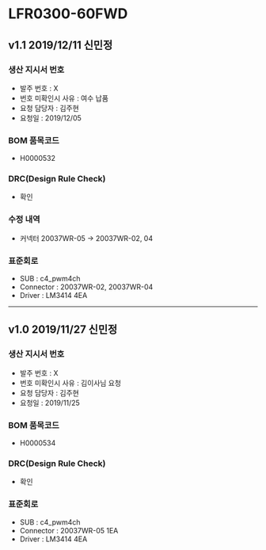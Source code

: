# LFR0300-60FWD

## v1.1 2019/12/11 신민정

### 생산 지시서 번호
* 발주 번호 : X
* 번호 미확인시 사유 : 여수 납품
* 요청 담당자 : 김주현
* 요청일 : 2019/12/05

###  BOM 품목코드
* H0000532

### DRC(Design Rule Check)
* 확인

### 수정 내역
* 커넥터 20037WR-05 -> 20037WR-02, 04

### 표준회로
* SUB : c4_pwm4ch
* Connector : 20037WR-02, 20037WR-04
* Driver : LM3414 4EA

----------

## v1.0 2019/11/27 신민정

### 생산 지시서 번호
* 발주 번호 : X
* 번호 미확인시 사유 : 김이사님 요청
* 요청 담당자 : 김주현
* 요청일 : 2019/11/25

###  BOM 품목코드
* H0000534

### DRC(Design Rule Check)
* 확인

### 표준회로
* SUB : c4_pwm4ch
* Connector : 20037WR-05 1EA
* Driver : LM3414 4EA
